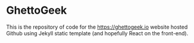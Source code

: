 # GhettoGeek
This is the repository of code for the https://ghettogeek.io website hosted Github using Jekyll static template (and hopefully React on the front-end).
